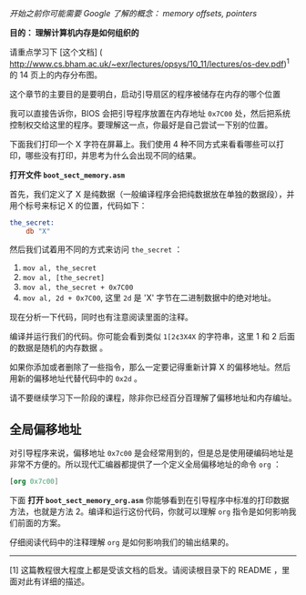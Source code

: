 _开始之前你可能需要 Google 了解的概念： memory offsets, pointers_

**目的： 理解计算机内存是如何组织的**

请重点学习下 [这个文档] (
http://www.cs.bham.ac.uk/~exr/lectures/opsys/10_11/lectures/os-dev.pdf)<sup>1</sup>
的 14 页上的内存分布图。

这个章节的主要目的是要明白，启动引导扇区的程序被储存在内存的哪个位置

我可以直接告诉你，BIOS 会把引导程序放置在内存地址 `0x7C00` 处，然后把系统控制权交给这里的程序。要理解这一点，你最好是自己尝试一下别的位置。

下面我们打印一个 X 字符在屏幕上。我们使用 4 种不同方式来看看哪些可以打印，哪些没有打印，并思考为什么会出现不同的结果。

**打开文件 `boot_sect_memory.asm`**

首先，我们定义了 X 是纯数据（一般编译程序会把纯数据放在单独的数据段），并用个标号来标记 X 的位置，代码如下：

```nasm
the_secret:
    db "X"
```

然后我们试着用不同的方式来访问 `the_secret` ：

1. `mov al, the_secret`
2. `mov al, [the_secret]`
3. `mov al, the_secret + 0x7C00`
4. `mov al, 2d + 0x7C00`, 这里 `2d` 是 'X' 字节在二进制数据中的绝对地址。

现在分析一下代码，同时也有注意阅读里面的注释。

编译并运行我们的代码。你可能会看到类似 `1[2¢3X4X` 的字符串，这里 1 和 2 后面的数据是随机的内存数据 。

如果你添加或者删除了一些指令，那么一定要记得重新计算 X 的偏移地址。然后用新的偏移地址代替代码中的 `0x2d` 。

请不要继续学习下一阶段的课程，除非你已经百分百理解了偏移地址和内存编址。

## 全局偏移地址

对引导程序来说，偏移地址 `0x7c00` 是会经常用到的，但是总是使用硬编码地址是非常不方便的。所以现代汇编器都提供了一个定义全局偏移地址的命令 `org` ：

```nasm
[org 0x7c00]
```

下面 **打开 `boot_sect_memory_org.asm`** 你能够看到在引导程序中标准的打印数据方法，也就是方法 2。编译和运行这份代码，你就可以理解 `org` 指令是如何影响我们前面的方案。

仔细阅读代码中的注释理解 `org` 是如何影响我们的输出结果的。

---

[1] 这篇教程很大程度上都是受该文档的启发。请阅读根目录下的 README ，里面对此有详细的描述。
